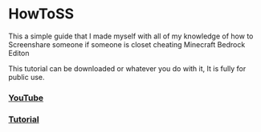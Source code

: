 # HowToSS
This a simple guide that I made myself with all of my knowledge of how to Screenshare someone if someone is closet cheating Minecraft Bedrock Editon

This tutorial can be downloaded or whatever you do with it, It is fully for public use. 
### [YouTube]()
### [Tutorial]()
